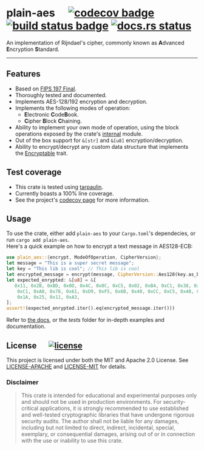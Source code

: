 # plain-aes &emsp;[![codecov badge]][codecov link] [![build status badge]][travisci]  [![docs.rs status]][docs.rs]

[docs.rs]: https://docs.rs/plain-aes/latest/
[docs.rs status]: https://img.shields.io/docsrs/plain-aes
[codecov badge]: https://codecov.io/gh/emdCatalyst/plain-aes/graph/badge.svg?token=2W043B5A8G
[codecov link]: https://codecov.io/gh/emdCatalyst/plain-aes
[build status badge]: https://app.travis-ci.com/emdCatalyst/plain-aes.svg?token=DeyV4My8VyqbJ4HAgzPE
[travisci]: https://app.travis-ci.com/emdCatalyst/plain-aes

An implementation of Rijndael's cipher, commonly known as **A**dvanced **E**ncryption **S**tandard.

---

## Features

- Based on [FIPS 197 Final].
- Thoroughly tested and documented.
- Implements AES-128/192 encryption and decryption.
- Implements the following modes of operation:
  - **E**lectronic **C**ode**B**ook.
  - **C**ipher **B**lock **C**haining.
- Ability to implement your own mode of operation, using the block operations exposed by the crate's [internal] module.
- Out of the box support for `&[str]` and `&[u8]` encryption/decryption.
- Ability to encrypt/decrypt any custom data structure that implements the [Encryptable] trait.

[FIPS 197 Final]: https://csrc.nist.gov/pubs/fips/197/final
[Encryptable]: https://docs.rs/plain-aes/latest/plain-aes/trait.Encryptable.html
[internal]: https://docs.rs/plain-aes/latest/plain-aes/internal/index.html

## Test coverage

- This crate is tested using [tarpaulin].
- Currently boasts a 100% line coverage.
- See the project's [codecov page][codecov link] for more information.

[tarpaulin]: https://github.com/xd009642/tarpaulin

## Usage

To use the crate, either add `plain-aes` to your `Cargo.toml`'s dependecies, or run `cargo add plain-aes`.\
Here's a quick example on how to encrypt a text message in AES128-ECB:

```rust
use plain_aes::{encrypt, ModeOfOperation, CipherVersion};
let message = "This is a super secret message";
let key = "This lib is cool"; // This lib is cool
let encrypted_message = encrypt(message, CipherVersion::Aes128(key.as_bytes(), ModeOfOperation::ECB)).unwrap();
let expected_enrypted: &[u8] = &[
   0x11, 0x2B, 0xBD, 0x0D, 0x4C, 0x0C, 0xC5, 0x02, 0xB4, 0xC1, 0x38, 0xFD, 0x9A, 0x56,
    0xC1, 0xA8, 0x78, 0x61, 0xD9, 0xF5, 0x6B, 0x48, 0xCC, 0xC5, 0x48, 0x14, 0xF2, 0x8C,
    0x1A, 0x25, 0x11, 0xA3,
];
assert!(expected_enrypted.iter().eq(encrypted_message.iter()))
```

Refer to [the docs][docs.rs], or the *tests* folder for in-depth examples and documentation.

## License &emsp; [![license]][crates.io]

[license]: https://img.shields.io/crates/l/plain-aes
[crates.io]: https://crates.io/crates/plain-aes

This project is licensed under both the MIT and Apache 2.0 License.
See [LICENSE-APACHE](LICENSE-APACHE) and [LICENSE-MIT](LICENSE-MIT) for details.

### Disclaimer

> This crate is intended for educational and experimental purposes only and should not be used in production environments. For security-critical applications, it is strongly recommended to use established and well-tested cryptographic libraries that have undergone rigorous security audits.
> The author shall not be liable for any damages, including but not limited to direct, indirect, incidental, special, exemplary, or consequential damages, arising out of or in connection with the use or inability to use this crate.

